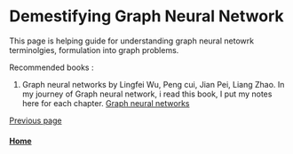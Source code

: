 # Demestifying Graph Neural Network

This page is helping guide for understanding graph neural netowrk terminolgies, formulation into graph problems.


Recommended books : 

1. Graph neural networks by Lingfei Wu, Peng cui, Jian Pei, Liang Zhao. 
       In my journey of Graph neural network, i read this book, I put my notes here for each chapter. [Graph neural networks](./GNN/Graph-neural-networks-by-Lingfei-Wu.md) 


[Previous page](./README.md)

#### [Home](./README.md) 
